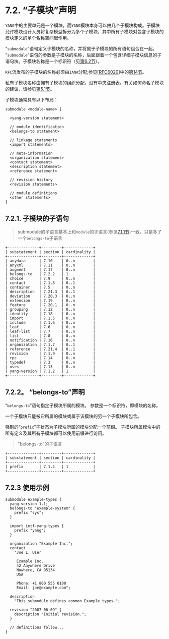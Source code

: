 # 7.2. “子模块”声明

`YANG`中的主要单元是一个模块，而`YANG`模块本身可以由几个子模块构成。子模块允许模块设计人员将复杂模型拆分为多个子模块，其中所有子模块对包含子模块的模块定义的单个名称空间起作用。

“`submodule`”语句定义子模块的名称，并将属于子模块的所有语句组合在一起。 “`submodule`”语句的参数是子模块的名称，后面跟着一个包含详细子模块信息的子语句块。子模块名称是一个标识符（见[第6.2节](../section-6/6.2.md)）。

`RFC`流发布的子模块的名称必须由`IANA`分配;参见[[RFC6020](https://tools.ietf.org/html/rfc6020)]中的[第14节](https://tools.ietf.org/html/rfc6020#section-14)。

私有子模块名称由拥有子模块的组织分配，没有中央注册表。有关如何命名子模块的建议，请参见[第5.1节](../section-5/5.1.md)。

子模块通常具有以下布局：

```YANG
submodule <module-name> {

  <yang-version statement>

  // module identification
  <belongs-to statement>

  // linkage statements
  <import statements>

  // meta-information
  <organization statement>
  <contact statement>
  <description statement>
  <reference statement>

  // revision history
  <revision statements>

  // module definitions
  <other statements>
}
```

## 7.2.1.  子模块的子语句

> submodule的子语言基本上和`module`的子语言(参见[7.1.1节](7.1.md#711-模块的子语句))一致，只是多了一个`belongs-to`子语言

```
+--------------+---------+-------------+
| substatement | section | cardinality |
+--------------+---------+-------------+
| anydata      | 7.10    | 0..n        |
| anyxml       | 7.11    | 0..n        |
| augment      | 7.17    | 0..n        |
| belongs-to   | 7.2.2   | 1           |
| choice       | 7.9     | 0..n        |
| contact      | 7.1.8   | 0..1        |
| container    | 7.5     | 0..n        |
| description  | 7.21.3  | 0..1        |
| deviation    | 7.20.3  | 0..n        |
| extension    | 7.19    | 0..n        |
| feature      | 7.20.1  | 0..n        |
| grouping     | 7.12    | 0..n        |
| identity     | 7.18    | 0..n        |
| import       | 7.1.5   | 0..n        |
| include      | 7.1.6   | 0..n        |
| leaf         | 7.6     | 0..n        |
| leaf-list    | 7.7     | 0..n        |
| list         | 7.8     | 0..n        |
| notification | 7.16    | 0..n        |
| organization | 7.1.7   | 0..1        |
| reference    | 7.21.4  | 0..1        |
| revision     | 7.1.9   | 0..n        |
| rpc          | 7.14    | 0..n        |
| typedef      | 7.3     | 0..n        |
| uses         | 7.13    | 0..n        |
| yang-version | 7.1.2   | 1           |
+--------------+---------+-------------+
```

## 7.2.2。 “belongs-to”声明

“`belongs-to`”语句指定子模块所属的模块。 参数是一个标识符，即模块的名称。

一个子模块只能被它所属的模块或属于该模块的另一个子模块所包含。

强制的“`prefix`”子状态为子模块所属的模块分配一个前缀。 子模块所属模块中的所有定义及其所有子模块都可以使用前缀进行访问。

> "belongs-to"的子语言

```
+--------------+---------+-------------+
| substatement | section | cardinality |
+--------------+---------+-------------+
| prefix       | 7.1.4   | 1           |
+--------------+---------+-------------+
```

## 7.2.3 使用示例

```YANG
submodule example-types {
  yang-version 1.1;
  belongs-to "example-system" {
    prefix "sys";
  }

  import ietf-yang-types {
    prefix "yang";
  }

  organization "Example Inc.";
  contact
    "Joe L. User

     Example Inc.
     42 Anywhere Drive
     Nowhere, CA 95134
     USA

     Phone: +1 800 555 0100
     Email: joe@example.com";

  description
    "This submodule defines common Example types.";

  revision "2007-06-09" {
    description "Initial revision.";
  }

  // definitions follow...
}
```

